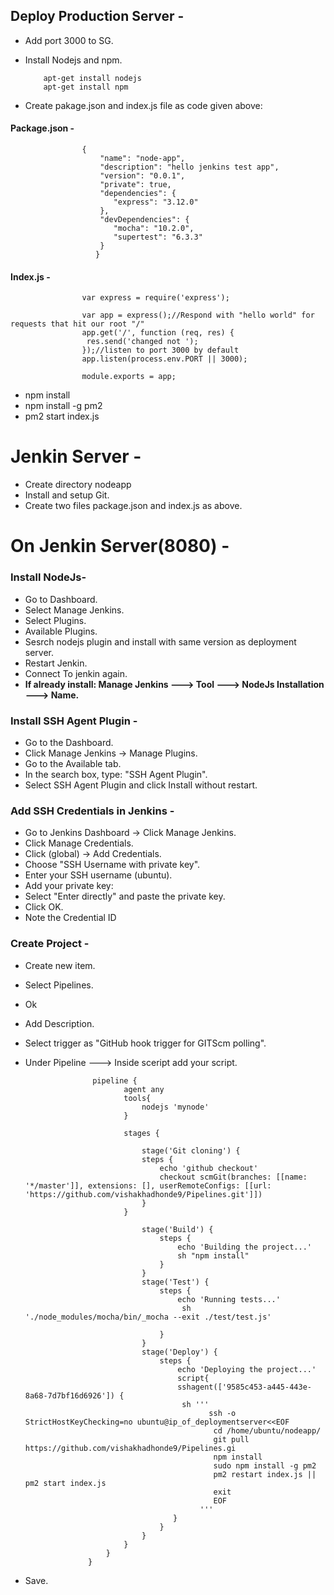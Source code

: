 ## Deploy Production Server - 
- Add port 3000 to SG.
- Install Nodejs and npm.

          apt-get install nodejs
          apt-get install npm



- Create pakage.json and index.js file as code given above:
  
#### Package.json -


                    {
                        "name": "node-app",
                        "description": "hello jenkins test app",
                        "version": "0.0.1",
                        "private": true,
                        "dependencies": {
                           "express": "3.12.0"
                        },
                        "devDependencies": {
                           "mocha": "10.2.0",
                           "supertest": "6.3.3"
                        }
                       } 





#### Index.js -

                    var express = require('express');
                     
                    var app = express();//Respond with "hello world" for requests that hit our root "/"
                    app.get('/', function (req, res) {
                     res.send('changed not ');
                    });//listen to port 3000 by default
                    app.listen(process.env.PORT || 3000);
                     
                    module.exports = app;
                     

- npm install
- npm install -g pm2
- pm2 start index.js


# Jenkin Server -
- Create directory nodeapp
- Install and setup Git.
- Create two files package.json and index.js as above.





# On Jenkin Server(8080) -
### Install NodeJs-

- Go to Dashboard.
- Select Manage Jenkins.
- Select Plugins.
- Available Plugins.
- Sesrch nodejs plugin and install with same version as deployment server.
- Restart Jenkin.
- Connect To jenkin again.
- **If already install:  Manage Jenkins ---> Tool ---> NodeJs Installation ---> Name.**

###  Install SSH Agent Plugin -
- Go to the Dashboard.
- Click Manage Jenkins → Manage Plugins.
- Go to the Available tab.
- In the search box, type: "SSH Agent Plugin".
- Select SSH Agent Plugin and click Install without restart.


###  Add SSH Credentials in Jenkins -
- Go to Jenkins Dashboard → Click Manage Jenkins.
- Click Manage Credentials.
- Click (global) → Add Credentials.
- Choose "SSH Username with private key".
- Enter your SSH username (ubuntu).
- Add your private key:
- Select "Enter directly" and paste the private key.
- Click OK.
- Note the Credential ID


### Create Project -
- Create new item.
- Select Pipelines.
- Ok
- Add Description.
- Select trigger as "GitHub hook trigger for GITScm polling".
- Under Pipeline ---> Inside sceript add your script.


                     pipeline {
                            agent any
                            tools{
                                nodejs 'mynode'
                            }
                    
                            stages {
                        
                                stage('Git cloning') {
                                steps {
                                    echo 'github checkout'
                                    checkout scmGit(branches: [[name: '*/master']], extensions: [], userRemoteConfigs: [[url: 'https://github.com/vishakhadhonde9/Pipelines.git']])
                                }
                            }
                    
                                stage('Build') {
                                    steps {
                                        echo 'Building the project...'
                                        sh "npm install"
                                    }
                                }
                                stage('Test') {
                                    steps {
                                        echo 'Running tests...'
                                         sh './node_modules/mocha/bin/_mocha --exit ./test/test.js'
                    
                                    }
                                }
                                stage('Deploy') {
                                    steps {
                                        echo 'Deploying the project...'
                                        script{
                                        sshagent(['9585c453-a445-443e-8a68-7d7bf16d6926']) {  
                                         sh '''
                                               ssh -o StrictHostKeyChecking=no ubuntu@ip_of_deploymentserver<<EOF
                                                cd /home/ubuntu/nodeapp/
                                                git pull https://github.com/vishakhadhonde9/Pipelines.gi
                                                npm install
                                                sudo npm install -g pm2
                                                pm2 restart index.js || pm2 start index.js
                    		                    exit
                                                EOF     
                                             '''
                                       }
                                    }
                                }
                            }
                        }
                    }
                    
                    

  
- Save.



















